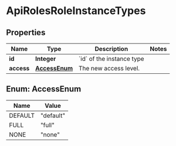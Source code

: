 

# ApiRolesRoleInstanceTypes

## Properties

Name | Type | Description | Notes
------------ | ------------- | ------------- | -------------
**id** | **Integer** | &#x60;id&#x60; of the instance type | 
**access** | [**AccessEnum**](#AccessEnum) | The new access level. | 



## Enum: AccessEnum

Name | Value
---- | -----
DEFAULT | &quot;default&quot;
FULL | &quot;full&quot;
NONE | &quot;none&quot;




